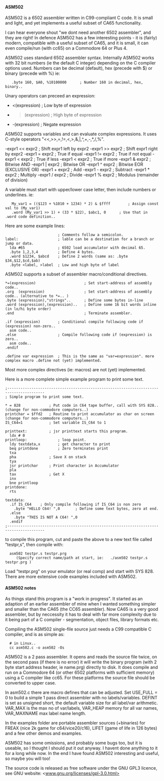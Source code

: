 ####  ASM502
 
ASM502 is a 6502 assembler written in C99-compliant C code. It is small and light, and yet implements a useful subset of CA65 functionality.

I can hear everyone shout "we dont need another 6502 assembler", and they are right! In defence ASM502 has a few interesting points - it is (fairly) modern, compatible with a useful subset of CA65, and it is small, it can even compile/run (with cc65) on a Commodore 64 or Plus 4.

ASM502 uses standard 6502 assembler syntax. Internally ASM502 works with 32 bit numbers (ie the default C integer) depending on the C compiler options used. Numbers can be decimal (default), hex (precede with $) or binary (precede with %) ie:

```
   .byte 160, $A0, %10100000      ; Number 160 in decimal, hex, binary..
```

Unary operators can preceed an expression:
-  <(expression)    ; Low byte of expression
-  >(expression)    ; High byte of expression
-  -(expression)	   ; Negate expression
 
ASM502 supports variables and can evaluate complex expressions. It uses C-style operators "<<,>>,=,!=,<,>,&,|,^,+,-,*,/,%".
 
 -expr1 << expr2	; Shift expr1 left by expr2
 -expr1 >> expr2	; Shift expr1 right by expr2
 -expr1 = expr2		; True if equal
 -expr1 != expr2	; True if not equal
 -expr1 < expr2		; True if less
 -expr1 < expr2		; True if more
 -expr1 & expr2		; Bitwise AND
 -expr1 | expr2		; Bitwise OR
 -expr1 ^ expr2		; Bitwise EOR (EXCLUSIVE  OR)
 -expr1 + expr2		; Add
 -expr1 - expr2		; Subtract
 -expr1 * expr2		; Multiply
 -expr1 / expr2		; Divide
 -expr1 % expr2		; Modulus (remainder of division)

A variable must start with upper/lower case letter, then include numbers or underlines.  ie:

```
   My_var1 = (($123 + %1010 + 1234) * 2) & $ffff		; Assign const val to (My_var1)
   .word (My_var1 >> 1) + (33 * $22), $abc1, 0 		; Use that in .word code definition..
```

Here are some example lines:

```
						; Comments follow a semicolon.
label:					; lable can be a destination for a branch or jump or data. 
  lda #65				; 6502 load accumulator with decimal 65.
  .byte 1,2,3,4			; Define 4 bytes.
  .word $1234, $abcd	; Define 2 words (same as: .byte $34,$12,$cd,$ab)
  .byte <label, >label	; Low and high byte of label
```

ASM502 supports a subset of assembler macro/conditional directives.

```
*=(expression)						; Set start-address of assembly code..
.org  (expression)					; Set start-address of assembly code.. (alternative to *=.. )
.byte (expression),"strings"..		; Define some bytes in-line 
.word (expression),(expression)..	; Define some 16 bit words inline (in lo/hi byte order)
.end								; Terminate assembler.

.if (expression)		; Conditional compile following code if (expression) non-zero..
  asm code..
.else					; Compile following code if (expression) is zero..
  asm code..
.endif

.define var expression	; This is the same as "var=expression". more complex macro .define not (yet) implemented.
```

Most more complex directives (ie: macros) are not (yet) implemented.

Here is a more complete simple example program to print some text. 

```
;---------------------------------------------------------------------------------------
; Simple program to print some text.

* = 828				; Put code in C64 tape buffer, call with SYS 828.. (change for non-commodore computers..)
printchar = $ffd2	; Routine to print accumulator as char on screen   (change for non-commodore computers..)
IS_C64=1			; Set variable IS_C64 to 1

printtext:			; jsr printtext starts this program.
  ldx # 0  
printloop:				; loop point. 
  ldy textdata,x		; get character to print
  beq printdone			; Zero terminates print
  txa
  pha				; Save X on stack
  tya
  jsr printchar		; Print character in Accumulator
  pla
  tax				; Get X
  inx
  bne printloop
printdone:
  rts
  
textdata:
  .if IS_C64	; Only compile following if IS_C64 is non zero
    .byte "HELLO C64! ",0		; Define some text bytes, zero at end. 
  .else
    .byte "THIS IS NOT A C64! ",0	
  .endif
;---------------------------------------------------------------------------------------
```

to compile this program, cut and paste the above to a new text file called "testpr,s", then compile with:

```
  asm502 testpr.s testpr.prg
     (Specify correct name/path at start, ie:   ./asm502 testpr.s testpr.prg )
```
     
Load "testpr.prg" on your emulator (or real comp) and start with SYS 828.
There are more extensive code examples included with ASM502.


####   ASM502 notes
  
As things stand this program is a "work in progress". It started as an adaption of an earlier assembler of mine when I wanted something simpler and smaller than the CA65 (the CC65 assembler). Now CA65 is a very good assembler, but by neccessity it has to deal with far more complexity due to it being part of a C compiler - segmentation, object files, library formats etc.

Compiling the ASM502 single-file source just needs a C99 compatible C compiler, and is as simple as:

```
  # in Linux..
  cc asm502.c -o asm502 -Os
```

ASM502 is a 2 pass assembler. It opens and reads the source file twice, on the second pass (if there is no error) it will write the binary program  (with 2 byte start address header, ie name.prg) directly to disk. It does compile and run on a Commodore 64 (or other 6502 platforms with sufficient memory) using a C compiler like cc65. For these platforms the source file should be converted to upper case. 

In asm502.c there are macro defines that can be adjusted. Set USE_FULL = 0  to build a simple 1 pass direct assembler with no labels/variables. DEFINT is set as unsigned short, the default variable size for all label/var arithmetic. VAR_MAX is the max no of var/labels,  VAR_HEAP memory for all var names, VAR_MAXNAME max label name length.

In the examples folder are portable assembler sources (+binaries) for FREAX (nice 2k game for c64/vice20/c16), LIFET (game of life in 126 bytes) and a few other demos and examples.

ASM502 has some omissions, and probably some bugs too, but it is useable, so I thought I should put it out anyway. I havent done anything to it for a long while now. In the end I have found ASM502 interesting and useful, so maybe you will too!

The source code is released as free software under the GNU GPL3 licence, see GNU website:  <www.gnu.org/licenses/gpl-3.0.html>
